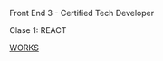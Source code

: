 Front End 3 - Certified Tech Developer

Clase 1: REACT 

[WORKS](https://pcfds.github.io/FrontEnd3/index2.html)
